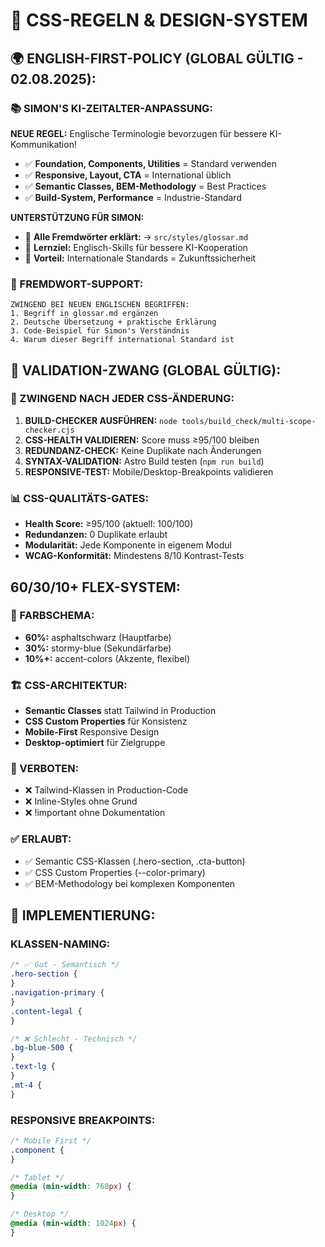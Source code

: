 # 🎨 CSS-REGELN & DESIGN-SYSTEM

## **🌍 ENGLISH-FIRST-POLICY (GLOBAL GÜLTIG - 02.08.2025):**

### **📚 SIMON'S KI-ZEITALTER-ANPASSUNG:**

**NEUE REGEL:** Englische Terminologie bevorzugen für bessere KI-Kommunikation!

- ✅ **Foundation, Components, Utilities** = Standard verwenden
- ✅ **Responsive, Layout, CTA** = International üblich
- ✅ **Semantic Classes, BEM-Methodology** = Best Practices
- ✅ **Build-System, Performance** = Industrie-Standard

**UNTERSTÜTZUNG FÜR SIMON:**

- 📖 **Alle Fremdwörter erklärt:** → `src/styles/glossar.md`
- 🎯 **Lernziel:** Englisch-Skills für bessere KI-Kooperation
- 🚀 **Vorteil:** Internationale Standards = Zukunftssicherheit

### **📖 FREMDWORT-SUPPORT:**

```
ZWINGEND BEI NEUEN ENGLISCHEN BEGRIFFEN:
1. Begriff in glossar.md ergänzen
2. Deutsche Übersetzung + praktische Erklärung
3. Code-Beispiel für Simon's Verständnis
4. Warum dieser Begriff international Standard ist
```

## **🔧 VALIDATION-ZWANG (GLOBAL GÜLTIG):**

### **🚨 ZWINGEND NACH JEDER CSS-ÄNDERUNG:**

1. **BUILD-CHECKER AUSFÜHREN:** `node tools/build_check/multi-scope-checker.cjs`
2. **CSS-HEALTH VALIDIEREN:** Score muss ≥95/100 bleiben
3. **REDUNDANZ-CHECK:** Keine Duplikate nach Änderungen
4. **SYNTAX-VALIDATION:** Astro Build testen (`npm run build`)
5. **RESPONSIVE-TEST:** Mobile/Desktop-Breakpoints validieren

### **📊 CSS-QUALITÄTS-GATES:**

- **Health Score:** ≥95/100 (aktuell: 100/100)
- **Redundanzen:** 0 Duplikate erlaubt
- **Modularität:** Jede Komponente in eigenem Modul
- **WCAG-Konformität:** Mindestens 8/10 Kontrast-Tests

## **60/30/10+ FLEX-SYSTEM:**

### **🎨 FARBSCHEMA:**

- **60%:** asphaltschwarz (Hauptfarbe)
- **30%:** stormy-blue (Sekundärfarbe)
- **10%+:** accent-colors (Akzente, flexibel)

### **🏗️ CSS-ARCHITEKTUR:**

- **Semantic Classes** statt Tailwind in Production
- **CSS Custom Properties** für Konsistenz
- **Mobile-First** Responsive Design
- **Desktop-optimiert** für Zielgruppe

### **🚫 VERBOTEN:**

- ❌ Tailwind-Klassen in Production-Code
- ❌ Inline-Styles ohne Grund
- ❌ !important ohne Dokumentation

### **✅ ERLAUBT:**

- ✅ Semantic CSS-Klassen (.hero-section, .cta-button)
- ✅ CSS Custom Properties (--color-primary)
- ✅ BEM-Methodology bei komplexen Komponenten

## **🔧 IMPLEMENTIERUNG:**

### **KLASSEN-NAMING:**

```css
/* ✅ Gut - Semantisch */
.hero-section {
}
.navigation-primary {
}
.content-legal {
}

/* ❌ Schlecht - Technisch */
.bg-blue-500 {
}
.text-lg {
}
.mt-4 {
}
```

### **RESPONSIVE BREAKPOINTS:**

```css
/* Mobile First */
.component {
}

/* Tablet */
@media (min-width: 768px) {
}

/* Desktop */
@media (min-width: 1024px) {
}
```
